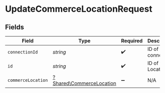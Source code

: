 # UpdateCommerceLocationRequest


## Fields

| Field                                                               | Type                                                                | Required                                                            | Description                                                         |
| ------------------------------------------------------------------- | ------------------------------------------------------------------- | ------------------------------------------------------------------- | ------------------------------------------------------------------- |
| `connectionId`                                                      | *string*                                                            | :heavy_check_mark:                                                  | ID of the connection                                                |
| `id`                                                                | *string*                                                            | :heavy_check_mark:                                                  | ID of the Location                                                  |
| `commerceLocation`                                                  | [?Shared\CommerceLocation](../../Models/Shared/CommerceLocation.md) | :heavy_minus_sign:                                                  | N/A                                                                 |